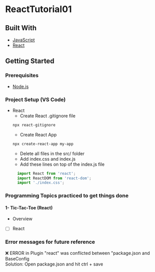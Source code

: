 # ReactTutorial01

## Built With  
* [JavaScript](https://developer.mozilla.org/en-US/docs/Web/JavaScript// "JavaScript documentation")  
* [React](https://reactjs.org// "React Documentation")  

## Getting Started  
### Prerequisites
* [Node.js](https://nodejs.org/en/ "Download Node.js 16.15.0 LTS")  

### Project Setup (VS Code)
* React  
  * Create React .gitignore file  
  ```bash
  npx react-gitignore
  ``` 
  * Create React App  
  ```bash
  npx create-react-app my-app
  ```   
  * Delete all files in the src/ folder  
  * Add index.css and index.js  
  * Add these lines on top of the index.js file  
  ```js
    import React from 'react';
    import ReactDOM from 'react-dom';
    import './index.css';
  ```


### Programming Topics practiced to get things done  
#### 1- Tic-Tac-Toe (React)  
* Overview  
- [ ] React    

### Error messages for future reference  
❌ ERROR in Plugin "react" was conflicted between "package.json and BaseConfig  
Solution: Open package.json and hit ctrl + save    
